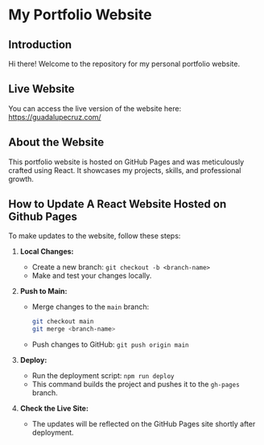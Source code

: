 # My Portfolio Website

## Introduction
Hi there! Welcome to the repository for my personal portfolio website. 

## Live Website
You can access the live version of the website here: https://guadalupecruz.com/
## About the Website
This portfolio website is hosted on GitHub Pages and was meticulously crafted using React. It showcases my projects, skills, and professional growth.

## How to Update A React Website Hosted on Github Pages
To make updates to the website, follow these steps:

1. **Local Changes:**
   - Create a new branch: `git checkout -b <branch-name>`
   - Make and test your changes locally.

2. **Push to Main:**
   - Merge changes to the `main` branch:
     ```bash
     git checkout main
     git merge <branch-name>
     ```
   - Push changes to GitHub: `git push origin main`

3. **Deploy:**
   - Run the deployment script: `npm run deploy`
   - This command builds the project and pushes it to the `gh-pages` branch.

4. **Check the Live Site:**
   - The updates will be reflected on the GitHub Pages site shortly after deployment.
